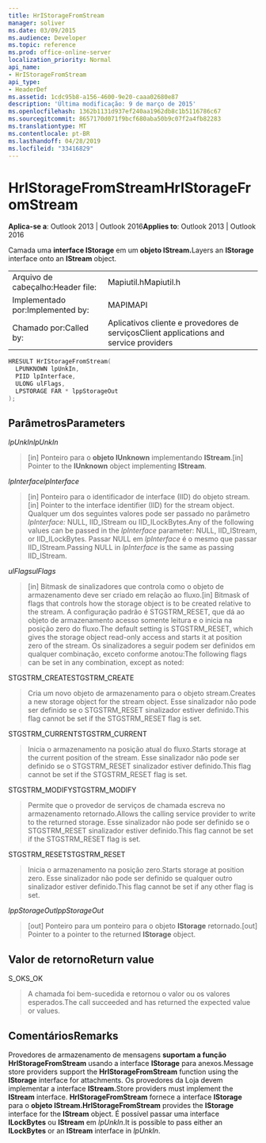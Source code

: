 ```yaml
---
title: HrIStorageFromStream
manager: soliver
ms.date: 03/09/2015
ms.audience: Developer
ms.topic: reference
ms.prod: office-online-server
localization_priority: Normal
api_name:
- HrIStorageFromStream
api_type:
- HeaderDef
ms.assetid: 1cdc95b8-a156-4600-9e20-caaa02680e87
description: 'Última modificação: 9 de março de 2015'
ms.openlocfilehash: 1362b1131d937ef240aa1962db8c1b5116786c67
ms.sourcegitcommit: 8657170d071f9bcf680aba50b9c07f2a4fb82283
ms.translationtype: MT
ms.contentlocale: pt-BR
ms.lasthandoff: 04/28/2019
ms.locfileid: "33416829"
---
```

# <a name="hristoragefromstream"></a><span data-ttu-id="c2b38-103">HrIStorageFromStream</span><span class="sxs-lookup"><span data-stu-id="c2b38-103">HrIStorageFromStream</span></span>

  
  
<span data-ttu-id="c2b38-104">**Aplica-se a**: Outlook 2013 | Outlook 2016</span><span class="sxs-lookup"><span data-stu-id="c2b38-104">**Applies to**: Outlook 2013 | Outlook 2016</span></span> 
  
<span data-ttu-id="c2b38-105">Camada uma **interface IStorage** em um **objeto IStream.**</span><span class="sxs-lookup"><span data-stu-id="c2b38-105">Layers an **IStorage** interface onto an **IStream** object.</span></span> 
  
|||
|:-----|:-----|
|<span data-ttu-id="c2b38-106">Arquivo de cabeçalho:</span><span class="sxs-lookup"><span data-stu-id="c2b38-106">Header file:</span></span>  <br/> |<span data-ttu-id="c2b38-107">Mapiutil.h</span><span class="sxs-lookup"><span data-stu-id="c2b38-107">Mapiutil.h</span></span>  <br/> |
|<span data-ttu-id="c2b38-108">Implementado por:</span><span class="sxs-lookup"><span data-stu-id="c2b38-108">Implemented by:</span></span>  <br/> |<span data-ttu-id="c2b38-109">MAPI</span><span class="sxs-lookup"><span data-stu-id="c2b38-109">MAPI</span></span>  <br/> |
|<span data-ttu-id="c2b38-110">Chamado por:</span><span class="sxs-lookup"><span data-stu-id="c2b38-110">Called by:</span></span>  <br/> |<span data-ttu-id="c2b38-111">Aplicativos cliente e provedores de serviços</span><span class="sxs-lookup"><span data-stu-id="c2b38-111">Client applications and service providers</span></span>  <br/> |
   
```cpp
HRESULT HrIStorageFromStream(
  LPUNKNOWN lpUnkIn,
  PIID lpInterface,
  ULONG ulFlags,
  LPSTORAGE FAR * lppStorageOut
);
```

## <a name="parameters"></a><span data-ttu-id="c2b38-112">Parâmetros</span><span class="sxs-lookup"><span data-stu-id="c2b38-112">Parameters</span></span>

 <span data-ttu-id="c2b38-113">_lpUnkIn_</span><span class="sxs-lookup"><span data-stu-id="c2b38-113">_lpUnkIn_</span></span>
  
> <span data-ttu-id="c2b38-114">[in] Ponteiro para o **objeto IUnknown** implementando **IStream**.</span><span class="sxs-lookup"><span data-stu-id="c2b38-114">[in] Pointer to the **IUnknown** object implementing **IStream**.</span></span> 
    
 <span data-ttu-id="c2b38-115">_lpInterface_</span><span class="sxs-lookup"><span data-stu-id="c2b38-115">_lpInterface_</span></span>
  
> <span data-ttu-id="c2b38-116">[in] Ponteiro para o identificador de interface (IID) do objeto stream.</span><span class="sxs-lookup"><span data-stu-id="c2b38-116">[in] Pointer to the interface identifier (IID) for the stream object.</span></span> <span data-ttu-id="c2b38-117">Qualquer um dos seguintes valores pode ser passado no parâmetro  _lpInterface:_ NULL, IID_IStream ou IID_ILockBytes.</span><span class="sxs-lookup"><span data-stu-id="c2b38-117">Any of the following values can be passed in the  _lpInterface_ parameter: NULL, IID_IStream, or IID_ILockBytes.</span></span> <span data-ttu-id="c2b38-118">Passar NULL em  _lpInterface_ é o mesmo que passar IID_IStream.</span><span class="sxs-lookup"><span data-stu-id="c2b38-118">Passing NULL in  _lpInterface_ is the same as passing IID_IStream.</span></span> 
    
 <span data-ttu-id="c2b38-119">_ulFlags_</span><span class="sxs-lookup"><span data-stu-id="c2b38-119">_ulFlags_</span></span>
  
> <span data-ttu-id="c2b38-120">[in] Bitmask de sinalizadores que controla como o objeto de armazenamento deve ser criado em relação ao fluxo.</span><span class="sxs-lookup"><span data-stu-id="c2b38-120">[in] Bitmask of flags that controls how the storage object is to be created relative to the stream.</span></span> <span data-ttu-id="c2b38-121">A configuração padrão é STGSTRM_RESET, que dá ao objeto de armazenamento acesso somente leitura e o inicia na posição zero do fluxo.</span><span class="sxs-lookup"><span data-stu-id="c2b38-121">The default setting is STGSTRM_RESET, which gives the storage object read-only access and starts it at position zero of the stream.</span></span> <span data-ttu-id="c2b38-122">Os sinalizadores a seguir podem ser definidos em qualquer combinação, exceto conforme anotou:</span><span class="sxs-lookup"><span data-stu-id="c2b38-122">The following flags can be set in any combination, except as noted:</span></span>
    
<span data-ttu-id="c2b38-123">STGSTRM_CREATE</span><span class="sxs-lookup"><span data-stu-id="c2b38-123">STGSTRM_CREATE</span></span> 
  
> <span data-ttu-id="c2b38-124">Cria um novo objeto de armazenamento para o objeto stream.</span><span class="sxs-lookup"><span data-stu-id="c2b38-124">Creates a new storage object for the stream object.</span></span> <span data-ttu-id="c2b38-125">Esse sinalizador não pode ser definido se o STGSTRM_RESET sinalizador estiver definido.</span><span class="sxs-lookup"><span data-stu-id="c2b38-125">This flag cannot be set if the STGSTRM_RESET flag is set.</span></span> 
    
<span data-ttu-id="c2b38-126">STGSTRM_CURRENT</span><span class="sxs-lookup"><span data-stu-id="c2b38-126">STGSTRM_CURRENT</span></span> 
  
> <span data-ttu-id="c2b38-127">Inicia o armazenamento na posição atual do fluxo.</span><span class="sxs-lookup"><span data-stu-id="c2b38-127">Starts storage at the current position of the stream.</span></span> <span data-ttu-id="c2b38-128">Esse sinalizador não pode ser definido se o STGSTRM_RESET sinalizador estiver definido.</span><span class="sxs-lookup"><span data-stu-id="c2b38-128">This flag cannot be set if the STGSTRM_RESET flag is set.</span></span> 
    
<span data-ttu-id="c2b38-129">STGSTRM_MODIFY</span><span class="sxs-lookup"><span data-stu-id="c2b38-129">STGSTRM_MODIFY</span></span> 
  
> <span data-ttu-id="c2b38-130">Permite que o provedor de serviços de chamada escreva no armazenamento retornado.</span><span class="sxs-lookup"><span data-stu-id="c2b38-130">Allows the calling service provider to write to the returned storage.</span></span> <span data-ttu-id="c2b38-131">Esse sinalizador não pode ser definido se o STGSTRM_RESET sinalizador estiver definido.</span><span class="sxs-lookup"><span data-stu-id="c2b38-131">This flag cannot be set if the STGSTRM_RESET flag is set.</span></span> 
    
<span data-ttu-id="c2b38-132">STGSTRM_RESET</span><span class="sxs-lookup"><span data-stu-id="c2b38-132">STGSTRM_RESET</span></span> 
  
> <span data-ttu-id="c2b38-133">Inicia o armazenamento na posição zero.</span><span class="sxs-lookup"><span data-stu-id="c2b38-133">Starts storage at position zero.</span></span> <span data-ttu-id="c2b38-134">Esse sinalizador não pode ser definido se qualquer outro sinalizador estiver definido.</span><span class="sxs-lookup"><span data-stu-id="c2b38-134">This flag cannot be set if any other flag is set.</span></span> 
    
 <span data-ttu-id="c2b38-135">_lppStorageOut_</span><span class="sxs-lookup"><span data-stu-id="c2b38-135">_lppStorageOut_</span></span>
  
> <span data-ttu-id="c2b38-136">[out] Ponteiro para um ponteiro para o objeto **IStorage** retornado.</span><span class="sxs-lookup"><span data-stu-id="c2b38-136">[out] Pointer to a pointer to the returned **IStorage** object.</span></span> 
    
## <a name="return-value"></a><span data-ttu-id="c2b38-137">Valor de retorno</span><span class="sxs-lookup"><span data-stu-id="c2b38-137">Return value</span></span>

<span data-ttu-id="c2b38-138">S_OK</span><span class="sxs-lookup"><span data-stu-id="c2b38-138">S_OK</span></span> 
  
> <span data-ttu-id="c2b38-139">A chamada foi bem-sucedida e retornou o valor ou os valores esperados.</span><span class="sxs-lookup"><span data-stu-id="c2b38-139">The call succeeded and has returned the expected value or values.</span></span>
    
## <a name="remarks"></a><span data-ttu-id="c2b38-140">Comentários</span><span class="sxs-lookup"><span data-stu-id="c2b38-140">Remarks</span></span>

<span data-ttu-id="c2b38-141">Provedores de armazenamento de mensagens **suportam a função HrIStorageFromStream** usando a interface **IStorage** para anexos.</span><span class="sxs-lookup"><span data-stu-id="c2b38-141">Message store providers support the **HrIStorageFromStream** function using the **IStorage** interface for attachments.</span></span> <span data-ttu-id="c2b38-142">Os provedores da Loja devem implementar a interface **IStream.**</span><span class="sxs-lookup"><span data-stu-id="c2b38-142">Store providers must implement the **IStream** interface.</span></span> <span data-ttu-id="c2b38-143">**HrIStorageFromStream** fornece a interface **IStorage** para o **objeto IStream.**</span><span class="sxs-lookup"><span data-stu-id="c2b38-143">**HrIStorageFromStream** provides the **IStorage** interface for the **IStream** object.</span></span> <span data-ttu-id="c2b38-144">É possível passar uma interface **ILockBytes** ou **IStream** em  _lpUnkIn_.</span><span class="sxs-lookup"><span data-stu-id="c2b38-144">It is possible to pass either an **ILockBytes** or an **IStream** interface in  _lpUnkIn_.</span></span> 
  

